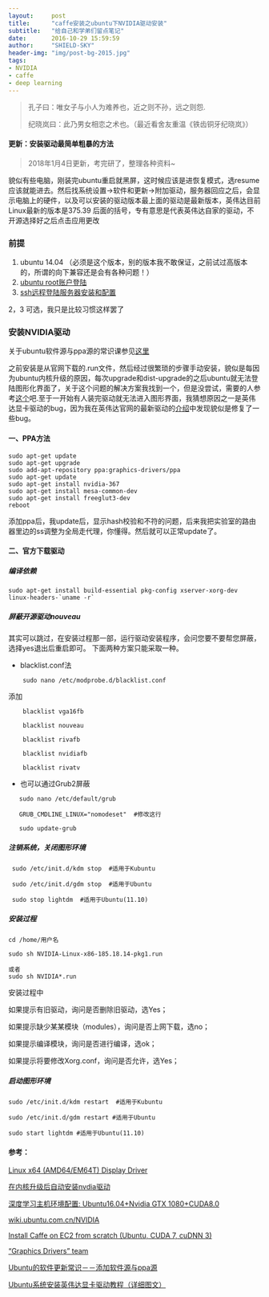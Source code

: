 ```yaml
---
layout:     post
title:      "caffe安装之ubuntu下NVIDIA驱动安装"
subtitle:   "给自己和学弟们留点笔记"
date:       2016-10-29 15:59:59
author:     "SHIELD-SKY"
header-img: "img/post-bg-2015.jpg"
tags:
- NVIDIA
- caffe
- deep learning
---
```


>孔子曰：唯女子与小人为难养也，近之则不孙，远之则怨. 
>
>纪晓岚曰：此乃男女相恋之术也。（最近看舍友重温《铁齿铜牙纪晓岚》）

#### 更新：安装驱动最简单粗暴的方法
>2018年1月4日更新，考完研了，整理各种资料~

貌似有些电脑，刚装完ubuntu重启就黑屏，这时候应该是进恢复模式，选resume应该就能进去。然后找系统设置->软件和更新->附加驱动，服务器回应之后，会显示电脑上的硬件，以及可以安装的驱动版本最上面的驱动是最新版本，英伟达目前Linux最新的版本是375.39
后面的括号，专有意思是代表英伟达自家的驱动，不开源选择好之后点击应用更改

### 前提
1. ubuntu 14.04 （必须是这个版本，别的版本我不敢保证，之前试过高版本的，所谓的向下兼容还是会有各种问题！）
2. [ubuntu root账户登陆](http://jingyan.baidu.com/article/27fa73268144f346f8271f83.html )
3. [ssh远程登陆服务器安装和配置](http://jingyan.baidu.com/article/9c69d48fb9fd7b13c8024e6b.html)

 2，3 可选，我只是比较习惯这样罢了

### 安装NVIDIA驱动

关于ubuntu软件源与ppa源的常识课参见[这里](http://blog.mythsman.com/?p=2043)

之前安装是从官网下载的.run文件，然后经过很繁琐的步骤手动安装，貌似是每因为ubuntu内核升级的原因，每次upgrade和dist-upgrade的之后ubuntu就无法登陆图形化界面了，关于这个问题的解决方案我找到一个，但是没尝试，需要的人参考[这个](http://forum.ubuntu.org.cn/viewtopic.php?f=42&t=141431)吧.至于一开始有人装完驱动就无法进入图形界面，我猜想原因之一是英伟达显卡驱动的bug，因为我在英伟达官网的最新驱动的[介绍](http://www.geforce.cn/drivers/results/108769)中发现貌似是修复了一些bug。

#### 一、PPA方法

```
sudo apt-get update
sudo apt-get upgrade
sudo add-apt-repository ppa:graphics-drivers/ppa
sudo apt-get update
sudo apt-get install nvidia-367
sudo apt-get install mesa-common-dev
sudo apt-get install freeglut3-dev
reboot
```

添加ppa后，我update后，显示hash校验和不符的问题，后来我把实验室的路由器里边的ss调整为全局走代理，你懂得。然后就可以正常update了。

#### 二、官方下载驱动

##### 编译依赖

```
sudo apt-get install build-essential pkg-config xserver-xorg-dev linux-headers-`uname -r`
```

##### 屏蔽开源驱动nouveau

其实可以跳过，在安装过程那一部，运行驱动安装程序，会问您要不要帮您屏蔽，选择yes退出后重启即可。 下面两种方案只能采取一种。

* blacklist.conf法

```
	sudo nano /etc/modprobe.d/blacklist.conf
```
	
添加

```
	blacklist vga16fb

	blacklist nouveau

	blacklist rivafb

	blacklist nvidiafb

	blacklist rivatv
```

* 也可以通过Grub2屏蔽

```
   sudo nano /etc/default/grub
  
   GRUB_CMDLINE_LINUX="nomodeset"  #修改这行
   
   sudo update-grub
 ```
   
##### 注销系统，关闭图形环境
 
```
 sudo /etc/init.d/kdm stop  #适用于Kubuntu
 
 sudo /etc/init.d/gdm stop  #适用于Ubuntu
 
 sudo stop lightdm  #适用于Ubuntu(11.10)
```
 
##### 安装过程

```
cd /home/用户名

sudo sh NVIDIA-Linux-x86-185.18.14-pkg1.run 

或者
sudo sh NVIDIA*.run 
```

安装过程中

如果提示有旧驱动，询问是否删除旧驱动，选Yes；

如果提示缺少某某模块（modules），询问是否上网下载，选no；

如果提示编译模块，询问是否进行编译，选ok；

如果提示将要修改Xorg.conf，询问是否允许，选Yes；

##### 启动图形环境

```
sudo /etc/init.d/kdm restart  #适用于Kubuntu

sudo /etc/init.d/gdm restart #适用于Ubuntu

sudo start lightdm #适用于Ubuntu(11.10)
```


#### 参考：

[Linux x64 (AMD64/EM64T) Display Driver](http://www.geforce.cn/drivers/results/108769)

[在内核升级后自动安装nvdia驱动](http://forum.ubuntu.org.cn/viewtopic.php?f=42&t=141431)

[深度学习主机环境配置: Ubuntu16.04+Nvidia GTX 1080+CUDA8.0](http://www.52nlp.cn/深度学习主机环境配置-ubuntu-16-04-nvidia-gtx-1080-cuda-8)

[wiki.ubuntu.com.cn/NVIDIA](https://wiki.ubuntu.com.cn/NVIDIA)

[Install Caffe on EC2 from scratch (Ubuntu, CUDA 7, cuDNN 3)](https://github.com/BVLC/caffe/wiki/Install-Caffe-on-EC2-from-scratch-(Ubuntu,-CUDA-7,-cuDNN-3))

[“Graphics Drivers” team](https://launchpad.net/~graphics-drivers/+archive/ubuntu/ppa)

[Ubuntu的软件更新常识－－添加软件源与ppa源](http://blog.mythsman.com/?p=2043)

[Ubuntu系统安装英伟达显卡驱动教程（详细图文）](https://jingyan.baidu.com/article/d7130635c5a86113fdf47532.html)
